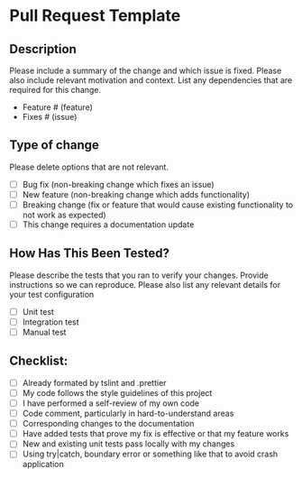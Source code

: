 # Pull Request Template

## Description

Please include a summary of the change and which issue is fixed. Please also include relevant motivation and context. List any dependencies that are required for this change.

- Feature # (feature)
- Fixes # (issue)

## Type of change

Please delete options that are not relevant.

- [ ] Bug fix (non-breaking change which fixes an issue)
- [ ] New feature (non-breaking change which adds functionality)
- [ ] Breaking change (fix or feature that would cause existing functionality to not work as expected)
- [ ] This change requires a documentation update

## How Has This Been Tested?

Please describe the tests that you ran to verify your changes. Provide instructions so we can reproduce. Please also list any relevant details for your test configuration

- [ ] Unit test
- [ ] Integration test
- [ ] Manual test

## Checklist:

- [ ] Already formated by tslint and .prettier
- [ ] My code follows the style guidelines of this project
- [ ] I have performed a self-review of my own code
- [ ] Code comment, particularly in hard-to-understand areas
- [ ] Corresponding changes to the documentation
- [ ] Have added tests that prove my fix is effective or that my feature works
- [ ] New and existing unit tests pass locally with my changes
- [ ] Using try|catch, boundary error or something like that to avoid crash application
